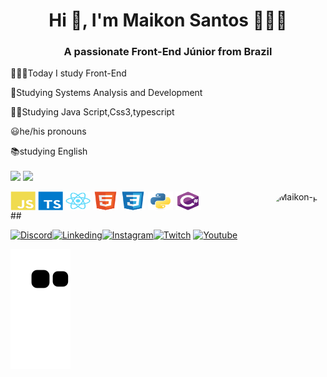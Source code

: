 <h1 align="center">Hi 👋, I'm Maikon Santos 👨🏽‍🎓</h1>
<h3 align="center">A passionate Front-End Júnior from Brazil</h3>

👨🏽‍🎓Today I study Front-End

🚀Studying Systems Analysis and Development

👩‍💻Studying Java Script,Css3,typescript

😃he/his pronouns

📚studying English

<img align="center" src="https://github-readme-stats.vercel.app/api?username=DevMaikon1997&show_icons=True&theme=radical&include_all_commits=true&count_private=true"/>
 <img align="center" src="https://github-readme-stats.vercel.app/api/top-langs/?username=DevMaikon1997&layout=compact&langs_count=7&theme=radical"/>

<div style="display: inline_block"><br>
  <img align="center" alt="Maikon-Js" height="30" width="40" src="https://raw.githubusercontent.com/devicons/devicon/master/icons/javascript/javascript-plain.svg">
  <img align="center" alt="Maikon-Ts" height="30" width="40" src="https://raw.githubusercontent.com/devicons/devicon/master/icons/typescript/typescript-plain.svg">
  <img align="center" alt="Maikon-React" height="30" width="40" src="https://raw.githubusercontent.com/devicons/devicon/master/icons/react/react-original.svg">
  <img align="center" alt="Maikon-HTML" height="30" width="40" src="https://raw.githubusercontent.com/devicons/devicon/master/icons/html5/html5-original.svg">
  <img align="center" alt="Maikon-CSS" height="30" width="40" src="https://raw.githubusercontent.com/devicons/devicon/master/icons/css3/css3-original.svg">
  <img align="center" alt="Maikon-Python" height="30" width="40" src="https://raw.githubusercontent.com/devicons/devicon/master/icons/python/python-original.svg">
  <img align="center" alt="Maikon-Csharp" height="30" width="40" src="https://raw.githubusercontent.com/devicons/devicon/master/icons/csharp/csharp-original.svg">
 <img align="right" alt="Maikon-pic" height="150" style="border-radius:50px;" src="https://i.picasion.com/pic92/dca7939e9ae8ac0092aa9ed6c5eb2c60.gif">
</div>
  ##
<div> 

[![Discord](https://img.shields.io/badge/Discord-7289DA?style=for-the-badge&logo=discord&logoColor=white)](https://discord.com/channels/@me)[![Linkeding](https://img.shields.io/badge/LinkedIn-0077B5?style=for-the-badge&logo=linkedin&logoColor=white)](https://www.linkedin.com/in/maikon-pereira-dos-santos-164b50207/)[![Instagram](https://img.shields.io/badge/Instagram-E4405F?style=for-the-badge&logo=instagram&logoColor=white)](https://www.instagram.com/maikonpereira97/)[![Twitch](https://img.shields.io/badge/Twitch-9146FF?style=for-the-badge&logo=twitch&logoColor=white)](https://www.twitch.tv/devmaikon)
[![Youtube](https://img.shields.io/badge/YouTube-FF0000?style=for-the-badge&logo=youtube&logoColor=white
)](https://www.youtube.com/channel/UClw23SOW9zdnEyb-LmX_9Rw)

 ![snake gif](https://github.com/DevMaikon1997/DevMaikon1997/blob/output/github-contribution-grid-snake.svg)
